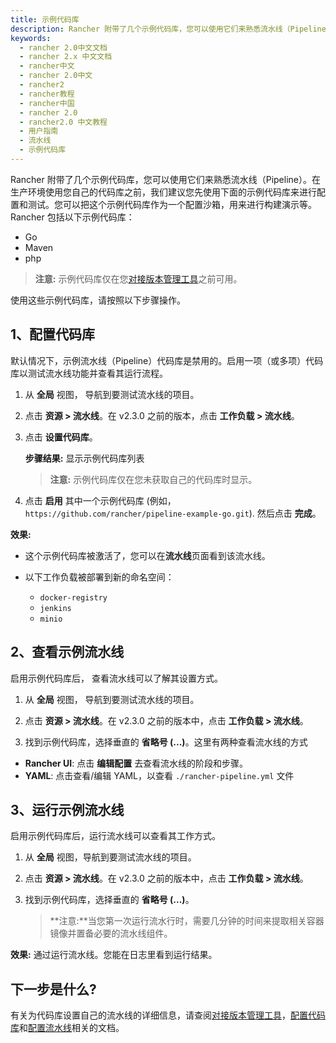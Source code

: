 ```yaml
---
title: 示例代码库
description: Rancher 附带了几个示例代码库，您可以使用它们来熟悉流水线（Pipeline）。在生产环境使用您自己的代码库之前，我们建议您先使用下面的示例代码库来进行配置和测试。您可以把这个示例代码库作为一个配置沙箱，用来进行构建演示等。Rancher 包括以下示例代码库。
keywords:
  - rancher 2.0中文文档
  - rancher 2.x 中文文档
  - rancher中文
  - rancher 2.0中文
  - rancher2
  - rancher教程
  - rancher中国
  - rancher 2.0
  - rancher2.0 中文教程
  - 用户指南
  - 流水线
  - 示例代码库
---
```


Rancher 附带了几个示例代码库，您可以使用它们来熟悉流水线（Pipeline）。在生产环境使用您自己的代码库之前，我们建议您先使用下面的示例代码库来进行配置和测试。您可以把这个示例代码库作为一个配置沙箱，用来进行构建演示等。Rancher 包括以下示例代码库：

- Go
- Maven
- php

> **注意:** 示例代码库仅在您[对接版本管理工具](/docs/rancher2/project-admin/pipelines/_index)之前可用。

使用这些示例代码库，请按照以下步骤操作。

## 1、配置代码库

默认情况下，示例流水线（Pipeline）代码库是禁用的。启用一项（或多项）代码库以测试流水线功能并查看其运行流程。

1. 从 **全局** 视图， 导航到要测试流水线的项目。

1. 点击 **资源 > 流水线**。在 v2.3.0 之前的版本，点击 **工作负载 > 流水线**。

1. 点击 **设置代码库**。

   **步骤结果:** 显示示例代码库列表

   > **注意:** 示例代码库仅在您未获取自己的代码库时显示。

1. 点击 **启用** 其中一个示例代码库 (例如， `https://github.com/rancher/pipeline-example-go.git`). 然后点击 **完成**。

**效果:**

- 这个示例代码库被激活了，您可以在**流水线**页面看到该流水线。

- 以下工作负载被部署到新的命名空间：

  - `docker-registry`
  - `jenkins`
  - `minio`

## 2、查看示例流水线

启用示例代码库后， 查看流水线可以了解其设置方式。

1. 从 **全局** 视图， 导航到要测试流水线的项目。

1. 点击 **资源 > 流水线**。在 v2.3.0 之前的版本中，点击 **工作负载 > 流水线**。

1. 找到示例代码库，选择垂直的 **省略号 (...)**。这里有两种查看流水线的方式

- **Rancher UI**: 点击 **编辑配置** 去查看流水线的阶段和步骤。
- **YAML**: 点击查看/编辑 YAML，以查看 `./rancher-pipeline.yml` 文件

## 3、运行示例流水线

启用示例代码库后，运行流水线可以查看其工作方式。

1. 从 **全局** 视图，导航到要测试流水线的项目。

1. 点击 **资源 > 流水线**。在 v2.3.0 之前的版本中，点击 **工作负载 > 流水线**。

1. 找到示例代码库，选择垂直的 **省略号 (...)**。

   > **注意:**当您第一次运行流水行时，需要几分钟的时间来提取相关容器镜像并置备必要的流水线组件。

**效果:** 通过运行流水线。您能在日志里看到运行结果。

## 下一步是什么?

有关为代码库设置自己的流水线的详细信息，请查阅[对接版本管理工具](/docs/rancher2/project-admin/pipelines/_index)，[配置代码库](#配置代码库)和[配置流水线](/docs/rancher2/pipelines/_index)相关的文档。
